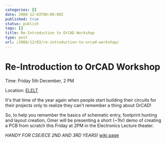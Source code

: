 ```yaml
---
categories: []
date: 2008-12-03T00:00:00Z
published: true
status: publish
tags: []
title: Re-Introduction to OrCAD Workshop
type: post
url: /2008/12/03/re-introduction-to-orcad-workshop/
---
```


# Re-Introduction to OrCAD Workshop #

Time: Friday 5th December, 2 PM

Location: [ELELT](http://www.kent.ac.uk/ettoffice/rooms/Electronics/EleLT/index.htm)

It's that time of the year again when people start building their circuits for their projects only to realize they can't remember a thing about OrCAD!


So, to help you remember the basics of schematic entry, footprint hunting and layout creation, Omer will be presenting a short (~1hr) demo of creating a PCB from scratch this Friday at 2PM in the Electronics Lecture theater.

_HANDY FOR CSE/ECE 2ND AND 3RD YEARS!_
<a href="http://ukctinker.org/wiki/events:orcadintro">wiki page</a>
